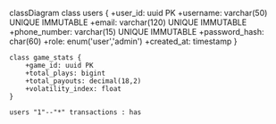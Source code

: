 classDiagram
    class users {
        +user_id: uuid PK
        +username: varchar(50) UNIQUE IMMUTABLE
        +email: varchar(120) UNIQUE IMMUTABLE
        +phone_number: varchar(15) UNIQUE IMMUTABLE
        +password_hash: char(60)
        +role: enum('user','admin')
        +created_at: timestamp
    }
    
    class game_stats {
        +game_id: uuid PK
        +total_plays: bigint
        +total_payouts: decimal(18,2)
        +volatility_index: float
    }
    
    users "1"--"*" transactions : has
